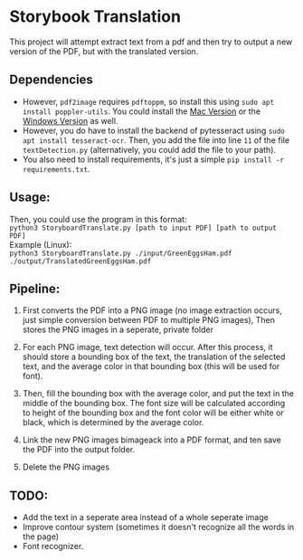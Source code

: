 # Storybook Translation

This project will attempt extract text from a pdf and then try to output a new version of the PDF, but with the translated version. 

## Dependencies

* However, `pdf2image` requires `pdftoppm`, so install this using `sudo apt install poppler-utils`. You could install the [Mac Version](https://macappstore.org/poppler/) or the [Windows Version](https://sourceforge.net/projects/poppler-win32/) as well.
* However, you do have to install the backend of pytesseract using `sudo apt install tesseract-ocr`. Then, you add the file into line `11` of the file `textDetection.py` (alternatively, you could add the file to your path).
* You also need to install requirements, it's just a simple `pip install -r requirements.txt`.

## Usage: 

Then, you could use the program in this format: <br>
`python3 StoryboardTranslate.py [path to input PDF] [path to output PDF]` <br>
Example (Linux): <br>
`python3 StoryboardTranslate.py ./input/GreenEggsHam.pdf ./output/TranslatedGreenEggsHam.pdf`

## Pipeline: 

1. First converts the PDF into a PNG image (no image extraction occurs, just simple conversion between PDF to multiple PNG images), Then stores the PNG images in a seperate, private folder

2. For each PNG image, text detection will occur. After this process, it should store a bounding box of the text, the translation of the selected text, and the average color in that bounding box (this will be used for font).

3. Then, fill the bounding box with the average color, and put the text in the middle of the bounding box. The font size will be calculated according to height of the bounding box and the font color will be either white or black, which is determined by the average color.

4. Link the new PNG images bimageack into a PDF format, and ten save the PDF into the output folder.

5. Delete the PNG images

## TODO: 
* Add the text in a seperate area instead of a whole seperate image
* Improve contour system (sometimes it doesn't recognize all the words in the page)
* Font recognizer.